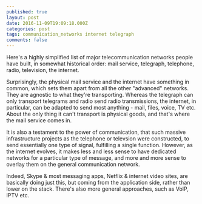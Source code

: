 ```yaml
---
published: true
layout: post
date: 2016-11-09T19:09:18.000Z
categories: post
tags: communication_networks internet telegraph
comments: false
---
```

Here's a highly simplified list of major telecommunication networks people have built, in somewhat historical order: mail service, telegraph, telephone, radio, television, the internet. 

Surprisingly, the physical mail service and the internet have something in common, which sets them apart from all the other "advanced" networks. They are agnostic to what they're transporting. Whereas the telegraph can only transport telegrams and radio send radio transmissions, the internet, in particular, can be adapted to send most anything - mail, files, voice, TV etc. About the only thing it can't transport is physical goods, and that's where the mail service comes in.

It is also a testament to the power of communication, that such massive infrastructure projects as the telephone or televsion were constructed, to send essentially one type of signal, fulfilling a single function. However, as the internet evolves, it makes less and less sense to have dedicated networks for a particular type of message, and more and more sense to overlay them on the general communication network.

Indeed, Skype & most messaging apps, Netflix & internet video sites, are basically doing just this, but coming from the application side, rather than lower on the stack. There's also more general approaches, such as VoIP, IPTV etc.
